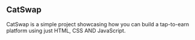 ## CatSwap
CatSwap is a simple project showcasing how you can build a tap-to-earn platform using just HTML, CSS AND JavaScript.
